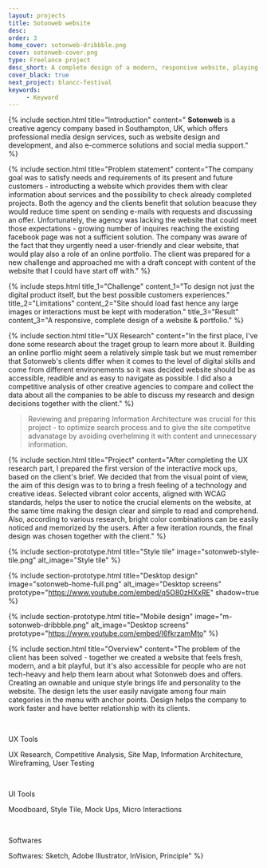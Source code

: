 ```yaml
---
layout: projects
title: Sotonweb website
desc: 
order: 3
home_cover: sotonweb-dribbble.png
cover: sotonweb-cover.png
type: Freelance project
desc_short: A complete design of a modern, responsive website, playing the role of online porfolio
cover_black: true
next_project: blancc-festival
keywords: 
     - Keyword
---
```

{%
     include section.html 
     title="Introduction"
     content="
**Sotonweb** is a creative agency company based in Southampton, UK, which offers professional media design services, such as website design and development, and also e-commerce solutions and social media support."
%}

{%
     include section.html
     title="Problem statement"
     content="The company goal was to satisfy needs and requirements of its present and future customers - introducting a website which provides them with clear information about services and the possibility to check already completed projects. Both the agency and the clients benefit that solution beacuse they would reduce time spent on sending e-mails with requests and discussing an offer. Unfortunately, the agency was lacking the website that could meet those expectations -  growing number of inquires reaching the existing facebook page was not a sufficient solution. The company was aware of the fact that they urgently need a user-friendly and clear website, that would play also a role of an online portfolio. The client was prepared for a new challenge and approached me with a draft concept with content of the website that I could have start off with."
%}


{%
     include steps.html
     title_1="Challenge"
     content_1="To design not just the digital product itself, but the best possible customers experiences."
     title_2="Limitations"
     content_2="Site should load fast hence any large images or interactions must be kept with moderation."
     title_3="Result"
     content_3="A responsive, complete design of a website & portfolio."
%}

{%
     include section.html 
     title="UX Research"
     content="In the first place, I've done some research about the traget group to learn more about it. Building an online porflio might seem a relatively simple task but we must remember that Sotonweb's clients differ when it comes to the level of digital skills and come from different environements so it was decided website should be as accessible, readible and as easy to navigate as possible. I did also a competitive analysis of other creative agencies to compare and collect the data about all the companies to be able to discuss my research and design decisions together with the client."
%}

> Reviewing and preparing Information Architecture was crucial for this project - to optimize search process and to give the site competitve advanatage by avoiding overhelming it with content and unnecessary information.

{%
     include section.html
     title="Project"
     content="After completing the UX research part, I prepared the first version of the interactive mock ups, based on the client's brief. We decided that from the visual point of view, the aim of this design was to to bring a fresh feeling of a technology and creative ideas. Selected vibrant color accents, aligned with WCAG standards, helps the user to notice the crucial elements on the website, at the same time making the design clear and simple to read and comprehend. Also, according to various research, bright color combinations can be easily noticed and memorized by the users. After a few iteration rounds, the final design was chosen together with the client."
%}

{%
     include section-prototype.html
     title="Style tile"
     image="sotonweb-style-tile.png"
     alt_image="Style tile"
%}

{%
     include section-prototype.html
     title="Desktop design"
     image="sotonweb-home-full.png"
     alt_image="Desktop screens"
     prototype="https://www.youtube.com/embed/q5O80zHXxRE"
     shadow=true
%}

{%
     include section-prototype.html
     title="Mobile design"
     image="m-sotonweb-dribbble.png"
     alt_image="Desktop screens"
     prototype="https://www.youtube.com/embed/I6fkrzamMto"
%}

{%
     include section.html
     title="Overview"
     content="The problem of the client has been solved - together we created a website that feels fresh, modern, and a bit playful, but it's also accessible for people who are not tech-heavy and help them learn about what Sotonweb does and offers. Creating an ownable and unique style brings life and personality to the website. The design lets the user easily navigate among four main categories in the menu with anchor points. Design helps the company to work faster and have better relationship with its clients.

&nbsp;


UX Tools


UX Research, Competitive Analysis, Site Map, Information Architecture, Wireframing, User Testing

&nbsp; 


UI Tools

Moodboard, Style Tile, Mock Ups, Micro Interactions

&nbsp;


Softwares


Softwares: Sketch, Adobe Illustrator, InVision, Principle"
%}